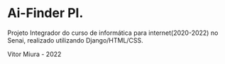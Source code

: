 # Ai-Finder PI.

Projeto Integrador do curso de informática para internet(2020-2022) no Senai, realizado utilizando Django/HTML/CSS.

Vitor Miura - 2022
